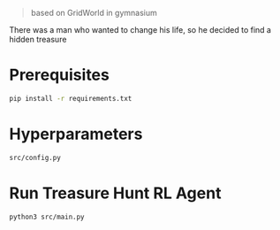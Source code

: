 > based on GridWorld in gymnasium

There was a man who wanted to change his life, so he decided to find a hidden treasure

# Prerequisites
```bash
pip install -r requirements.txt
```

# Hyperparameters
```bash
src/config.py
```

# Run Treasure Hunt RL Agent
```bash
python3 src/main.py
```